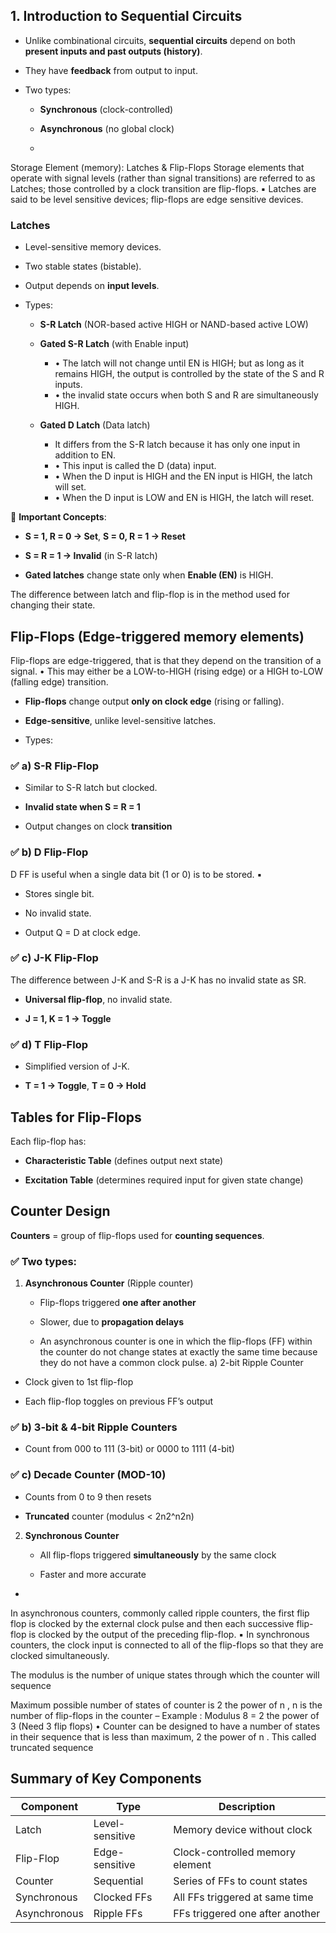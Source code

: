 
## 1. Introduction to Sequential Circuits

- Unlike combinational circuits, **sequential circuits** depend on both **present inputs and past outputs (history)**.
    
- They have **feedback** from output to input.
    
- Two types:
    
    - **Synchronous** (clock-controlled)
        
    - **Asynchronous** (no global clock)
    - 
Storage Element (memory): Latches & Flip-Flops
	Storage elements that operate with signal levels (rather than signal transitions) are referred to as Latches; 
	those controlled by a clock transition are flip-flops. 
	▪ Latches are said to be level sensitive devices; flip-flops are edge sensitive devices.
### **Latches**

- Level-sensitive memory devices.
    
- Two stable states (bistable).
    
- Output depends on **input levels**.
    
- Types:
    
    - **S-R Latch** (NOR-based active HIGH or NAND-based active LOW)
        
    - **Gated S-R Latch** (with Enable input)
	    - • The latch will not change until EN is HIGH; but as long as it remains HIGH, the output is controlled by the state of the S and R inputs.
	    - •  the invalid state occurs when both S and R are simultaneously HIGH.
        
    - **Gated D Latch** (Data latch)
	    - It differs from the S-R latch because it has only one input in addition to EN.
	    - • This input is called the D (data) input. 
	    - • When the D input is HIGH and the EN input is HIGH, the latch will set.
	    - • When the D input is LOW and EN is HIGH, the latch will reset.
        

📘 **Important Concepts**:

- **S = 1, R = 0 → Set**, **S = 0, R = 1 → Reset**
    
- **S = R = 1 → Invalid** (in S-R latch)
    
- **Gated latches** change state only when **Enable (EN)** is HIGH.

The difference between latch and flip-flop is in the method used for changing their state.

## Flip-Flops (Edge-triggered memory elements)

Flip-flops are edge-triggered, that is that they depend on the transition of a signal. 
• This may either be a LOW-to-HIGH (rising edge) or a HIGH to-LOW (falling edge) transition.

- **Flip-flops** change output **only on clock edge** (rising or falling).
    
- **Edge-sensitive**, unlike level-sensitive latches.
    
- Types:
    

### ✅ a) S-R Flip-Flop

- Similar to S-R latch but clocked.
    
- **Invalid state when S = R = 1**
    
- Output changes on clock **transition**
    

### ✅ b) D Flip-Flop

D FF is useful when a single data bit (1 or 0) is to be stored. ▪

- Stores single bit.
    
- No invalid state.
    
- Output Q = D at clock edge.
    

### ✅ c) J-K Flip-Flop

The difference between J-K and S-R is a J-K has no invalid state as SR.

- **Universal flip-flop**, no invalid state.
    
- **J = 1, K = 1 → Toggle**
    

### ✅ d) T Flip-Flop

- Simplified version of J-K.
    
- **T = 1 → Toggle**, **T = 0 → Hold**

## Tables for Flip-Flops

Each flip-flop has:

- **Characteristic Table** (defines output next state)
    
- **Excitation Table** (determines required input for given state change)

## Counter Design

**Counters** = group of flip-flops used for **counting sequences**.

### ✅ Two types:

1. **Asynchronous Counter** (Ripple counter)
    
    - Flip-flops triggered **one after another**
        
    - Slower, due to **propagation delays**
    - An asynchronous counter is one in which the flip-flops (FF) within the counter do not change states at exactly the same time because they do not have a common clock pulse.
 a) 2-bit Ripple Counter

- Clock given to 1st flip-flop
    
- Each flip-flop toggles on previous FF’s output
    

### ✅ b) 3-bit & 4-bit Ripple Counters

- Count from 000 to 111 (3-bit) or 0000 to 1111 (4-bit)
    

### ✅ c) Decade Counter (MOD-10)

- Counts from 0 to 9 then resets
    
- **Truncated** counter (modulus < 2n2^n2n)
        
2. **Synchronous Counter**
    
    - All flip-flops triggered **simultaneously** by the same clock
        
    - Faster and more accurate
- 
In asynchronous counters, commonly called ripple counters, the first flip flop is clocked by the external clock pulse and then each successive flip-flop is clocked by the output of the preceding flip-flop.
 ▪ In synchronous counters, the clock input is connected to all of the flip-flops so that they are clocked simultaneously.

The modulus is the number of unique states through which the counter will sequence

Maximum possible number of states of counter is 2 the power of  n , n is the number of flip-flops in the counter 
– Example : Modulus 8 = 2 the power of  3 (Need 3 flip flops)
• Counter can be designed to have a number of states in their sequence that is less than maximum, 2 the power of n . This called truncated sequence


## Summary of Key Components

| Component    | Type            | Description                     |
| ------------ | --------------- | ------------------------------- |
| Latch        | Level-sensitive | Memory device without clock     |
| Flip-Flop    | Edge-sensitive  | Clock-controlled memory element |
| Counter      | Sequential      | Series of FFs to count states   |
| Synchronous  | Clocked FFs     | All FFs triggered at same time  |
| Asynchronous | Ripple FFs      | FFs triggered one after another |
